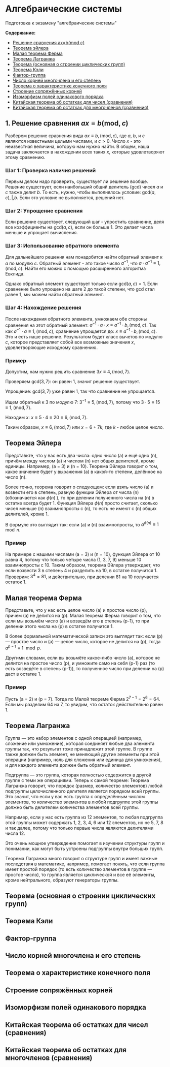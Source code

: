 # Алгебраические системы
Подготовка к экзамену "алгебраические системы"

 **Содержание:**
 - [Решение сравнения ax=b(mod c) ](#item-1)
 - [Теорема эйлера](#item-2)
 - [Малая теорема Ферма](#item-3)
 - [Теорема Лагранжа](#item-4)
 - [Теорема (основная о строении циклических групп)](#item-5)
 - [Теорема Кэли](#item-6)
 - [Фактор-группа](#item-7)
 - [Число корней многочлена и его степень](#item-8)
 - [Теорема о характеристике конечного поля](#item-9)
 - [Строение сопряжённых корней](#item-10)
 - [Изоморфизм полей одинакового порядка](#item-11)
 - [Китайская теорема об остатках для чисел (сравнения)](#item-12)
 - [Китайская теорема об остатках для многочленов (сравнения)](#item-13)

 <a id="item-1"></a>
## 1. Решение сравнения $ax \equiv b (\text{mod} , c)$

Разберем решение сравнения вида $ax \equiv b , (\text{mod} , c)$, где $a$, $b$, и $c$ являются известными целыми числами, и $c > 0$. Число $x$ - это неизвестная величина, которую нам нужно найти. В общем, наша задача заключается в нахождении всех таких $x$, которые удовлетворяют этому сравнению.

### Шаг 1: Проверка наличия решений
Первым делом надо проверить, существует ли решение вообще. Решение существует, если наибольший общий делитель (gcd) чисел $a$ и $c$ также делит $b$. То есть, нужно, чтобы выполнялось условие: $\text{gcd}(a, c) ,|, b$. Если это условие не выполняется, решений нет.

### Шаг 2: Упрощение сравнения
Если решение существует, следующий шаг - упростить сравнение, деля все коэффициенты на $\text{gcd}(a, c)$, если он больше 1. Это делает числа меньше и упрощает вычисления.

### Шаг 3: Использование обратного элемента
Для дальнейшего решения нам понадобится найти обратный элемент к $a$ по модулю $c$. Обратный элемент - это такое число $a^{-1}$, что $a \cdot a^{-1} \equiv 1 , (\text{mod} , c)$. Найти его можно с помощью расширенного алгоритма Евклида.

Однако обратный элемент существует только если $\text{gcd}(a, c) = 1$. Если сравнение было упрощено на шаге 2 до такой степени, что $\text{gcd}$ стал равен 1, мы можем найти обратный элемент.

### Шаг 4: Нахождение решения
После нахождения обратного элемента, умножаем обе стороны сравнения на этот обратный элемент: $a^{-1} \cdot a \cdot x \equiv a^{-1} \cdot b , (\text{mod} , c)$. Так как $a^{-1} \cdot a \equiv 1 , (\text{mod} , c)$, сравнение упрощается до: $x \equiv a^{-1} \cdot b , (\text{mod} , c)$. Это и есть наше решение. Результатом будет класс вычетов по модулю $c$, которое представляет собой все возможные значения $x$, удовлетворяющие исходному сравнению.

### Пример
Допустим, нам нужно решить сравнение $3x \equiv 4 , (\text{mod} , 7)$.

Проверяем $\text{gcd}(3, 7)$: он равен 1, значит решение существует.

Упрощение: $\text{gcd}(3, 7)$ уже равен 1, так что сравнение не упрощается.

Ищем обратный к 3 по модулю 7: $3^{-1} \equiv 5 , (\text{mod} , 7)$, потому что $3 \cdot 5 \equiv 15 \equiv 1 , (\text{mod} , 7)$.

Находим $x$: $x \equiv 5 \cdot 4 \equiv 20 \equiv 6 , (\text{mod} , 7)$.

Таким образом, $x \equiv 6 , (\text{mod} , 7)$ или $x = 6 + 7k$, где $k$ - любое целое число.

 <a id="item-2"></a>
## Теорема Эйлера
Представьте, что у вас есть два числа: одно число (a) и ещё одно (n), причём между числом (a) и числом (n) нет общих делителей, кроме единицы. Например, (a = 3) и (n = 10). Теорема Эйлера говорит о том, какое значение будет у выражения (a) в какой-то степени, делённое на число (n).

Более точно, теорема говорит о следующем: если взять число (a) и возвести его в степень, равную функции Эйлера от числа (n) (обозначается как $\phi(n)$ ), то при делении полученного числа на (n) в остатке всегда будет 1. Функция Эйлера $\phi(n)$ просто считает, сколько чисел меньше (n) взаимнопросты с (n), то есть не имеют с (n) общих делителей, кроме 1.

В формуле это выглядит так: если (a) и (n) взаимнопросты, то $a^{\phi(n)} \equiv 1 \mod n$.

### Пример

На примере с нашими числами (a = 3) и (n = 10), функция Эйлера от 10 равна 4, потому что только четыре числа (1, 3, 7, 9) меньше 10 взаимнопросты с 10. Таким образом, теорема Эйлера утверждает, что если возвести 3 в степень 4 и разделить на 10, в остатке получится 1. Проверим: $3^4 = 81$, и действительно, при делении 81 на 10 получается остаток 1.

 <a id="item-3"></a>
## Малая теорема Ферма
Представьте, что у нас есть целое число (a) и простое число (p), причем (a) не делится на (p). Малая теорема Ферма говорит о том, что если мы возьмём число (a) и возведём его в степень (p-1), то при делении этого числа на (p) в остатке получится 1.

В более формальной математической записи это выглядит так: если (p) — простое число и (a) — целое число, которое не делится на (p), тогда $a^{p-1} \equiv 1 \mod p$.

Другими словами, если вы возьмёте какое-либо число (a), которое не делится на простое число (p), и умножите само на себя (p-1) раз (то есть возведёте в степень (p-1)), то полученное число при делении на (p) даст в остатке 1.

### Пример

Пусть (a = 2) и (p = 7). Тогда по Малой теореме Ферма $2^{7-1} = 2^6 = 64$. Если мы разделим 64 на 7, то увидим, что остаток действительно равен 1.

 <a id="item-4"></a>
## Теорема Лагранжа

Группа — это набор элементов с одной операцией (например, сложение или умножение), которая соединяет любые два элемента группы так, что результат тоже принадлежит этой группе. В группе также должен быть элемент, не меняющий другие элементы при этой операции (например, ноль для сложения или единица для умножения), и для каждого элемента должен быть обратный элемент.

Подгруппа — это группа, которая полностью содержится в другой группе с теми же операциями.
Теперь к самой теореме: Теорема Лагранжа говорит, что порядок (размер, количество элементов) любой подгруппы целочисленного делителя является порядком всей группы. Это значит, что если у вас есть группа с определённым числом элементов, то количество элементов в любой подгруппе этой группы должно быть делителем количества элементов всей группы.

Например, если у нас есть группа из 12 элементов, то любая подгруппа этой группы может содержать 1, 2, 3, 4, 6 или 12 элементов, но не 5, 7, 8 и так далее, потому что только первые числа являются делителями числа 12.

Это очень мощное утверждение помогает в изучении структуры групп и понимании, как могут быть устроены подгруппы внутри больших групп.

Теорема Лагранжа много говорит о структуре групп и имеет важные последствия в математике, например, помогает понять, что если группа имеет простой порядок (то есть количество элементов в группе — простое число), то группа является циклической и все её элементы, кроме нейтрального, образуют генераторы группы.

 <a id="item-5"></a>
## Теорема (основная о строении циклических групп)

 <a id="item-6"></a>
## Теорема Кэли

 <a id="item-7"></a>
## Фактор-группа

 <a id="item-8"></a>
## Число корней многочлена и его степень

 <a id="item-9"></a>
## Теорема о характеристике конечного поля

 <a id="item-10"></a>
## Строение сопряжённых корней

 <a id="item-11"></a>
## Изоморфизм полей одинакового порядка

 <a id="item-12"></a>
## Китайская теорема об остатках для чисел (сравнения)

 <a id="item-13"></a>
## Китайская теорема об остатках для многочленов (сравнения)
